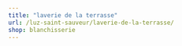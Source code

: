 ```yaml
---
title: "laverie de la terrasse"
url: /luz-saint-sauveur/laverie-de-la-terrasse/
shop: blanchisserie
---
```

